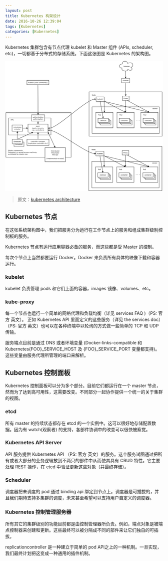 ```yaml
---
layout: post
title: Kubernetes 构架设计
date: 2016-10-26 12:39:04
tags: [Kubernetes]
categories: [Kubernetes]
---
```



Kubernetes 集群包含有节点代理 kubelet 和 Master 组件 (APIs, scheduler, etc)，一切都基于分布式的存储系统。下面这张图是 Kubernetes 的架构图。

![kubernetes 构架图](/images/kubernetes/architecture.png)

> 原文：[kubernetes architecture](https://github.com/kubernetes/kubernetes/blob/release-1.3/docs/design/architecture.md "Kubernetes 构架设计")

## Kubernetes 节点

在这张系统架构图中，我们把服务分为运行在工作节点上的服务和组成集群级别控制板的服务。

Kubernetes 节点有运行应用容器必备的服务，而这些都是受 Master 的控制。

每次个节点上当然都要运行 Docker。Docker 来负责所有具体的映像下载和容器运行。

<!-- more -->

### kubelet

kubelet 负责管理 pods 和它们上面的容器，images 镜像、volumes、etc。

### kube-proxy

每一个节点也运行一个简单的网络代理和负载均衡（详见 services FAQ )（PS: 官方 英文）。 正如 Kubernetes API 里面定义的这些服务（详见 the services doc）（PS: 官方 英文）也可以在各种终端中以轮询的方式做一些简单的 TCP 和 UDP 传输。

服务端点目前是通过 DNS 或者环境变量 (Docker-links-compatible 和 Kubernetes{FOO}_SERVICE_HOST 及 {FOO}_SERVICE_PORT 变量都支持)。这些变量由服务代理所管理的端口来解析。

## Kubernetes 控制面板

Kubernetes 控制面板可以分为多个部分。目前它们都运行在一个 master 节点，然而为了达到高可用性，这需要改变。不同部分一起协作提供一个统一的关于集群的视图。

### etcd

所有 master 的持续状态都存在 etcd 的一个实例中。这可以很好地存储配置数据。因为有 watch(观察者) 的支持，各部件协调中的改变可以很快被察觉。

### Kubernetes API Server

API 服务提供 Kubernetes API （PS: 官方 英文）的服务。这个服务试图通过把所有或者大部分的业务逻辑放到不两只的部件中从而使其具有 CRUD 特性。它主要处理 REST 操作，在 etcd 中验证更新这些对象（并最终存储）。

### Scheduler

调度器把未调度的 pod 通过 binding api 绑定到节点上。调度器是可插拔的，并且我们期待支持多集群的调度，未来甚至希望可以支持用户自定义的调度器。

### Kubernetes 控制管理服务器

所有其它的集群级别的功能目前都是由控制管理器所负责。例如，端点对象是被端点控制器来创建和更新。这些最终可以被分隔成不同的部件来让它们独自的可插拔。

replicationcontroller 是一种建立于简单的 pod API之上的一种机制。一旦实现，我们最终计划把这变成一种通用的插件机制。
